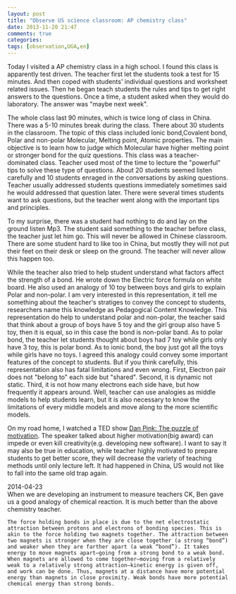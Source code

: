 ```yaml
---
layout: post
title: "Observe US science classroom: AP chemistry class"
date: 2013-11-20 21:47
comments: true
categories: 
tags: [observation,UGA,en]
---
```

Today I visited a AP chemistry class in a high school. I found this class is apparently test driven. The teacher first let the students took a test for 15 minutes. And then coped with students' individual questions and worksheet related issues. Then he began teach students the rules and tips to get right answers to the questions. Once a time, a student asked when they would do laboratory. The answer was "maybe next week".   

The whole class last 90 minutes, which is twice long of class in China. There was a 5-10 minutes break during the class. There about 30 students in the classroom. The topic of this class included Ionic bond,Covalent bond, Polar and non-polar Molecular, Melting point, Atomic properties. The main objective is to learn how to judge which Molecular have higher melting point or stronger bond for the quiz questions. This class was a teacher-dominated class. Teacher used most of the time to lecture the "powerful" tips to solve these type of questions. About 20 students seemed listen carefully and 10 students enraged in the conversations by asking questions. Teacher usually addressed students questions immediately sometimes said he would addressed that question later. There were several times students want to ask questions, but the teacher went along with the important tips and principles.  

To my surprise, there was a student had nothing to do and lay on the ground listen Mp3. The student said something to the teacher before class, the teacher just let him go. This will never be allowed in Chinese classroom. There are some student hard to like too in China, but mostly they will not put their feet on their desk or sleep on the ground. The teacher will never allow this happen too.  

While the teacher also tried to help student understand what factors affect the strength of a bond. He wrote down the Electric force formula on white board. He also used an analogy of 10 toy between boys and girls to explain Polar and non-polar. I am very interested in this representation, it tell me something about the teacher's stratiges to convey the concept to students, researchers name this knowledge as Pedagogical Content Knowledge. This representation do help to understand polar and non-polar, the teacher said that think about a group of boys have 5 toy and the girl group also have 5 toy, then it is equal, so in this case the bond is non-polar band. As to polar bond, the teacher let students thought about boys had 7 toy while girls only have 3 toy, this is polar bond. As to ionic bond, the boy just got all the toys while girls have no toys. I agreed this analogy could convey some important features of the concept to students. But if you think carefully, this representation also has fatal limitations and even wrong. First, Electron pair does not "belong to" each side but "shared". Second, it is dynamic not static. Third, it is not how many electrons each side have, but how frequently it appears around. Well, teacher can use analogies as middle models to help students learn, but it is also necessary to know the limitations of every middle models and move along to the more scientific models.  

On my road home, I watched a TED show [Dan Pink: The puzzle of motivation](http://www.youtube.com/watch?v=rrkrvAUbU9Y). The speaker talked about higher motivation(big award) can impede or even kill creativity(e.g. developing new software). I want to say it may also be true in education, while teacher highly motivated to prepare students to get better score, they will decrease the variety of teaching methods until only lecture left. It had happened in China, US would not like to fall into the same old trap again.  

2014-04-23  
When we are developing an instrument to measure teachers CK, Ben gave us a good analogy of chemical reaction. It is much better than the above chemistry teacher.  

    The force holding bonds in place is due to the net electrostatic attraction between protons and electrons of bonding species. This is akin to the force holding two magnets together. The attraction between two magnets is stronger when they are close together (a strong “bond”) and weaker when they are farther apart (a weak “bond”). It takes energy to move magnets apart—going from a strong bond to a weak bond. When magnets are allowed to come together—moving from a relatively weak to a relatively strong attraction—kinetic energy is given off, and work can be done. Thus, magnets at a distance have more potential energy than magnets in close proximity. Weak bonds have more potential chemical energy than strong bonds.
